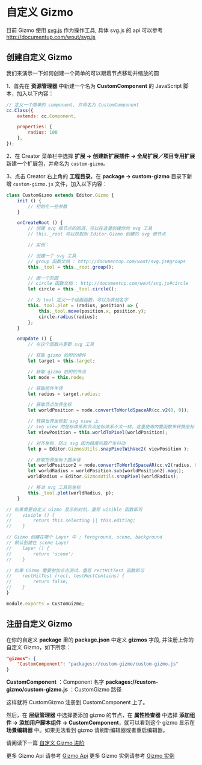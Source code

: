 # 自定义 Gizmo

目前 Gizmo 使用 [svg.js](http://svgjs.com/) 作为操作工具, 具体 svg.js 的 api 可以参考 http://documentup.com/wout/svg.js

## 创建自定义 Gizmo

我们来演示一下如何创建一个简单的可以跟着节点移动并缩放的圆

1、首先在 **资源管理器** 中新建一个名为 **CustomComponent** 的 JavaScript 脚本，加入以下内容：

```javascript
// 定义一个简单的 component, 并命名为 CustomComponent
cc.Class({
    extends: cc.Component,

    properties: {
        radius: 100
    },
});
```

2、在 Creator 菜单栏中选择 **扩展 -> 创建新扩展插件 -> 全局扩展／项目专用扩展** 新建一个扩展包，并命名为 `custom-gizmo`。

3、点击 Creator 右上角的 **工程目录**，在 **package -> custom-gizmo** 目录下新增 `custom-gizmo.js` 文件，加入以下内容：

```javascript
class CustomGizmo extends Editor.Gizmo {
    init () {
        // 初始化一些参数
    }

    onCreateRoot () {
        // 创建 svg 根节点的回调，可以在这里创建你的 svg 工具
        // this._root 可以获取到 Editor.Gizmo 创建的 svg 根节点

        // 实例：

        // 创建一个 svg 工具
        // group 函数文档 : http://documentup.com/wout/svg.js#groups
        this._tool = this._root.group();

        // 画一个的圆
        // circle 函数文档 : http://documentup.com/wout/svg.js#circle
        let circle = this._tool.circle();

        // 为 tool 定义一个绘画函数，可以为其他名字
        this._tool.plot = (radius, position) => {
            this._tool.move(position.x, position.y);
            circle.radius(radius);
        };
    }

    onUpdate () {
        // 在这个函数内更新 svg 工具

        // 获取 gizmo 依附的组件
        let target = this.target;

        // 获取 gizmo 依附的节点
        let node = this.node;

        // 获取组件半径
        let radius = target.radius;

        // 获取节点世界坐标
        let worldPosition = node.convertToWorldSpaceAR(cc.v2(0, 0));

        // 转换世界坐标到 svg view 上
        // svg view 的坐标体系和节点坐标体系不太一样，这里使用内置函数来转换坐标
        let viewPosition = this.worldToPixel(worldPosition);

        // 对齐坐标，防止 svg 因为精度问题产生抖动
        let p = Editor.GizmosUtils.snapPixelWihVec2( viewPosition );

        // 获取世界坐标下圆半径
        let worldPosition2 = node.convertToWorldSpaceAR(cc.v2(radius, 0));
        let worldRadius = worldPosition.sub(worldPosition2).mag();
        worldRadius = Editor.GizmosUtils.snapPixel(worldRadius);

        // 移动 svg 工具到坐标
        this._tool.plot(worldRadius, p);
    }

// 如果需要自定义 Gizmo 显示的时机，重写 visible 函数即可
//    visible () {
//        return this.selecting || this.editing;
//    }

// Gizmo 创建在哪个 Layer 中 : foreground, scene, background
// 默认创建在 scene Layer
//    layer () {
//        return 'scene';
//    }

// 如果 Gizmo 需要参加点击测试，重写 rectHitTest 函数即可
//    rectHitTest (rect, testRectContains) {
//        return false;
//    }
}

module.exports = CustomGizmo;
```

## 注册自定义 Gizmo

在你的自定义 **package** 里的 **package.json** 中定义 **gizmos** 字段, 并注册上你的自定义 Gizmo，如下所示：

```json
"gizmos": {
    "CustomComponent": "packages://custom-gizmo/custom-gizmo.js"
}
```

**CustomComponent** ：Component 名字
**packages://custom-gizmo/custom-gizmo.js** ：CustomGizmo 路径

这样就将 CustomGizmo 注册到 CustomComponent 上了。

然后，在 **层级管理器** 中选择要添加 gizmo 的节点，在 **属性检查器** 中选择 **添加组件 -> 添加用户脚本组件 -> CustomComponent**，就可以看到这个 gizmo 显示在 **场景编辑器** 中。如果无法看到 gizmo 请刷新编辑器或者重启编辑器。

请阅读下一篇 [自定义 Gizmo 进阶](custom-gizmo-advance.md)

更多 Gizmo Api 请参考 [Gizmo Api](api/editor-framework/renderer/gizmo.md)
更多 Gizmo 实例请参考 [Gizmo 实例](https://github.com/2youyou2/gizmo-example)

